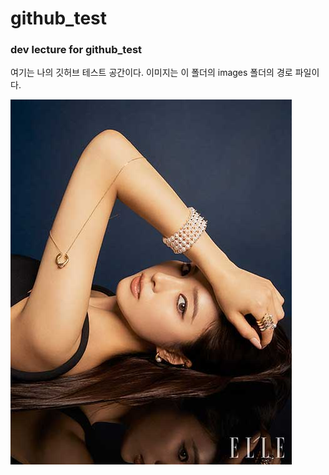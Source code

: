 # github_test

### dev lecture for github_test

여기는 나의 깃허브 테스트 공간이다. 이미지는 이 폴더의  images 폴더의 경로 파일이다. 

![GitHub photo](images/shinseak.jpg)
